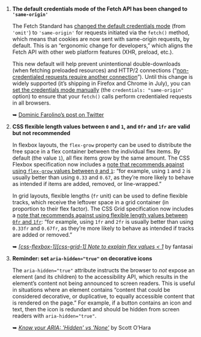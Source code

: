 1. **The default credentials mode of the Fetch API has been changed to `'same-origin'`**

   The Fetch Standard has [changed the default credentials mode](https://github.com/whatwg/fetch/commit/811575d6889026c68d55a327f79198dccfea403c) (from `'omit'`) to `'same-origin'` for requests initiated via the `fetch()` method, which means that cookies are now sent with same-origin requests, by default. This is an “ergonomic change for developers,” which aligns the Fetch API with other web platform features (XHR, preload, etc.).

   This new default will help prevent unintentional double-downloads (when fetching preloaded resources) and HTTP/2 connections (“[non-credentialed requests require another connection](https://github.com/whatwg/html/issues/2557#issuecomment-295309876)”). Until this change is widely supported (it’s shipping in Firefox and Chrome in July), you can [set the credentials mode manually](https://fetch.spec.whatwg.org/#example-cors-with-credentials) (the `credentials: "same-origin"` option) to ensure that your `fetch()` calls perform credentialed requests in all browsers.

   ➥ [Dominic Farolino’s post on Twitter](https://twitter.com/domfarolino/status/990989679259455488)


1. **CSS flexible length values between `0` and `1`, and `0fr` and `1fr` are valid but not recommended**

   In flexbox layouts, the `flex-grow` property can be used to distribute the free space in a flex container between the individual flex items. By default (the value `1`), all flex items grow by the same amount. The CSS Flexbox specification now includes a [note that recommends against using `flex-grow` values between `0` and `1`](https://drafts.csswg.org/css-flexbox/#flex-property): “for example, using `1` and `2` is usually better than using `0.33` and `0.67`, as they’re more likely to behave as intended if items are added, removed, or line-wrapped.”

   In grid layouts, flexible lengths (`fr` unit) can be used to define flexible tracks, which receive the leftover space in a grid container (in proportion to their flex factor). The CSS Grid specification now includes a [note that recommends against using flexible length values between `0fr` and `1fr`](https://drafts.csswg.org/css-grid/#fr-unit): “for example, using `1fr` and `2fr` is usually better than using `0.33fr` and `0.67fr`, as they’re more likely to behave as intended if tracks are added or removed.”

   ➥ *[[css-flexbox-1][css-grid-1] Note to explain flex values < 1](https://github.com/w3c/csswg-drafts/issues/2617)* by fantasai

1. **Reminder: set `aria-hidden="true"` on decorative icons**

   The `aria-hidden="true"` attribute instructs the browser to *not* expose an element (and its children) to the accessibility API, which results in the element’s content not being announced to screen readers. This is useful in situations where an element contains “content that could be considered decorative, or duplicative, to equally accessible content that is rendered on the page.” For example, if a button contains an icon and text, then the icon is redundant and should be hidden from screen readers with `aria-hidden="true"`.

   ➥ *[Know your ARIA: 'Hidden' vs 'None'](http://www.scottohara.me/blog/2018/05/05/hidden-vs-none.html)* by Scott O’Hara